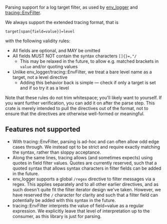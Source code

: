 Parsing support for a log target filter, as used by [env_logger] and [tracing::EnvFilter].

We always support the extended tracing format, that is

```text
target[span{field=value}]=level
```

with the following validity rules:

- All fields are optional, and MAY be omitted
- All fields MUST NOT contain the syntax characters `[]{}=,"/`
  - This may be relaxed in the future, to allow e.g. matched brackets in `value` and/or quoting values
- Unlike env_logger/tracing::EnvFilter, we treat a bare level name as a target, not a level directive
  - Adding this behavior back is simple — check if only a target is set and if so try it as a level

Note that these rules do not trim whitespace; you'll likely want to yourself.
If you want further verification, you can add it on after the parse step.
This crate is merely intended to pull the directives out of the format, not
to ensure that the directives are otherwise well-formed or meaningful.

## Features not supported

- With tracing::EnvFilter, parsing is ad-hoc and can often allow odd edge cases through.
  We instead opt to be strict and require exactly matching the syntax, rather than sloppy acceptance.
- Along the same lines, tracing allows (and sometimes expects) using quotes in field filter values.
  Quotes are currently reserved, such that a quoted syntax that allows syntax characters in filter
  fields can be added in the future.
- env_logger supports a global `/regex` directive to filter messages via a regex. This applies
  separately and to all other earlier directives, and as such doesn't quite fit the filter
  iterator design we've taken. However, we have reserved the `/` character for clarity
  and such that a filter field can potentially be added with this syntax in the future.
- tracing::EnvFilter interprets the value of field=value as a regular expression. We explicitly
  leave that level of interpretation up to the consumer, as this library is just for parsing.

[env_logger]: <https://docs.rs/env_logger/>
[tracing::EnvFilter]: <https://docs.rs/tracing-subscriber/0.2/tracing_subscriber/filter/struct.EnvFilter.html>
